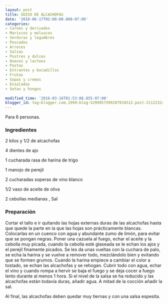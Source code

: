 ```yaml
---
layout: post
title: GUISO DE ALCACHOFAS
date: '2010-06-17T02:00:00.000-07:00'
categories:
- Carnes y derivados
- Mariscos y moluscos
- Verduras y legumbres
- Pescados
- Arroces
- Salsas
- Postres y dulces
- Huevos y lacteos
- Pastas
- Entrantes y bocadillos
- Frutas
- Sopas y cremas
- Ensaladas
- Setas y hongos
 
modified_time: '2016-03-16T01:53:08.855-07:00'
blogger_id: tag:blogger.com,1999:blog-5299957599287034512.post-2112232484044098619
---
```


Para 6 personas.

<h3>Ingredientes</h3>

2 kilos y 1/2 de alcachofas

4 dientes de ajo

1 cucharada rasa de harina de trigo

1 manojo de perejil

2 cucharadas soperas de vino blanco

1/2 vaso de aceite de oliva

2 cebollas medianas , Sal

<h3>Preparación</h3>

Cortar el tallo e ir quitando las hojas externas duras de las alcachofas hasta que quede la parte en la que las hojas son prácticamente blancas. Colocarlas en un cuenco con agua y abundante zumo de limón, para evitar que se pongan negras. Poner una cazuela al fuego, echar el aceite y la cebolla muy picada, cuando la cebolla esté glaseada se le echan los ajos y el perejil finamente picados. Se les da unas vueltas con la cuchara de palo, se echa la harina y se vuelve a remover todo, mezclándolo bien y evitando que se formen grumos. Cuando la harina empiece a cambiar el color a tostado, se echan las alcachofas y se rehogan. Cubrir todo con agua, echar el vino y cuando rompa a hervir se baja el fuego y se deja cocer a fuego lento durante al menos 1 hora. Si el nivel de la salsa se ha reducido y las alcachofas están todavía duras, añadir agua. A mitad de la cocción añadir la sal.

Al final, las alcachofas deben quedar muy tiernas y con una salsa espesita.

